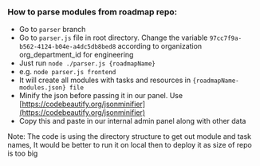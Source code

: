 ### How to parse modules from roadmap repo:

* Go to `parser` branch
* Go to `parser.js` file in root directory. Change the variable `97cc7f9a-b562-4124-b04e-a4dc5db8bed8` according to organization org_department_id for engineering
* Just run `node ./parser.js {roadmapName}` 
* e.g. `node parser.js frontend`
* It will create all modules with tasks and resources in `{roadmapName-modules.json} file`
* Minify the json before passing it in our panel. Use [https://codebeautify.org/jsonminifier](https://codebeautify.org/jsonminifier)
* Copy this and paste in our internal admin panel along with other data

Note: The code is using the directory structure to get out module and task names, It would be better to run it on local then to deploy it as size of repo is too big
